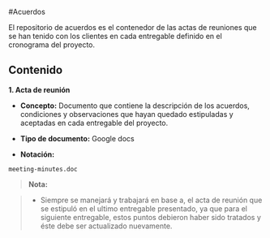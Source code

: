 #Acuerdos

El repositorio de acuerdos es el contenedor de las actas de reuniones que se han tenido con los clientes en cada entregable definido en el cronograma del proyecto.


## Contenido

**1. Acta de reunión**

* **Concepto:** Documento que contiene la descripción de los acuerdos, condiciones y observaciones que hayan quedado estipuladas y aceptadas en cada entregable del proyecto.

* **Tipo de documento:** Google docs

* **Notación:**

 ```
meeting-minutes.doc
 ```

> **Nota:**

>* Siempre se manejará y trabajará en base a, el acta de reunión que se estipuló en el ultimo entregable presentado, ya que para el siguiente entregable, estos puntos debieron haber sido tratados y éste debe ser actualizado nuevamente.
